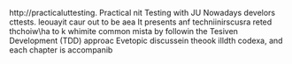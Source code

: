 
http://practicaluttesting.
Practical nit Testing with JU
Nowadays develors cttests. leouayit  caur out to be aea
It presents anf techniinirscusra reted thchoiw\ha to k whimite common mista by followin the Tesiven Development (TDD) approac Evetopic discussein theook  illdth codexa, and each chapter is accompanib













